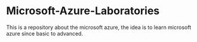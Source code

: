 # Microsoft-Azure-Laboratories

This is a repository about the microsoft azure, the idea is to learn microsoft azure since basic to advanced.

